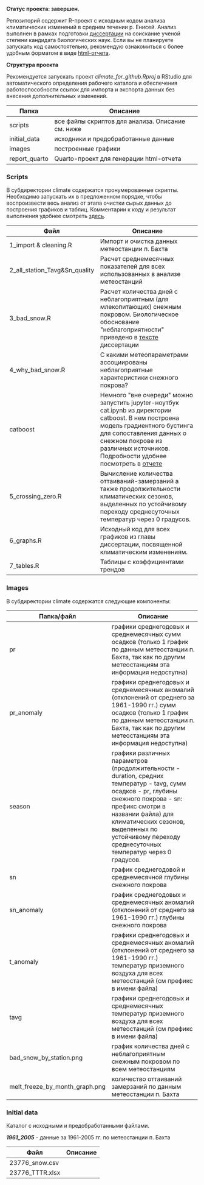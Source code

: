 **Статус проекта: завершен.**

Репозиторий содержит R-проект c исходным кодом анализа климатических изменений в среднем течении р. Енисей. Анализ выполнен в рамках подготовки [диссертации](https://sev-in.ru/node/4003) на соискание ученой степени кандидата биологических наук. Если вы не планируете запускать код самостоятельно, рекомендую ознакомиться с более удобным форматом в виде [html-отчета](https://yakushov1.github.io/climate_change_report/).

**Структура проекта**

Рекомендуется запускать проект *climate_for_github.Rproj* в RStudio для автоматического определения рабочего каталога и обеспечения работоспособности ссылок для импорта и экспорта данных без внесения дополнительных изменений.

| Папка         | Описание                                          |
|---------------|---------------------------------------------------|
| scripts       | все файлы скриптов для анализа. Описание см. ниже |
| initial_data  | исходники и предобработанные данные               |
| images        | построенные графики                               |
| report_quarto | Quarto-проект для генерации html-отчета           |

### Scripts

В субдиректории climate содержатся пронумерованные скрипты. Необходимо запускать их в предложенном порядке, чтобы воспроизвести весь анализ от этапа очистки сырых данных до построения графиков и таблиц. Комментарии к коду и результат выполнения удобнее смотреть [здесь](https://yakushov1.github.io/climate_change_report/).

| Файл | Описание |
|------------------------------------|------------------------------------|
| 1_import & cleaning.R | Импорт и очистка данных метеостанции п. Бахта |
| 2_all_station_Tavg&Sn_quality | Расчет среднемесячных показателей для всех использованных в анализе метеостанций |
| 3_bad_snow.R | Расчет количества дней с неблагоприятным (для млекопитающих) снежным покровом. Биологическое обоснование "неблагоприятности" приведено в [тексте](https://sev-in.ru/sites/default/files/2024-12/%D0%AF%D0%BA%D1%83%D1%88%D0%BE%D0%B2_%D0%B4%D0%B8%D1%81%D1%81%D0%B5%D1%80%D1%82%D0%B0%D1%86%D0%B8%D1%8F_6.12.pdf) диссертации |
| 4_why_bad_snow.R | С какими метеопараметрами ассоциированы неблагоприятные характеристики снежного покрова? |
| catboost | Немного "вне очереди" можно запустить jupyter-ноутбук cat.ipynb из директории catboost. В нем построена модель градиентного бустинга для сопоставления данных о снежном покрове из различных источников. Подробности удобнее посмотреть в [отчете](https://yakushov1.github.io/climate_change_report/4_1_why_bad_snow(catboost).html) |
| 5_crossing_zero.R | Вычисление количества оттаиваний-замерзаний а также продолжительности климатических сезонов, выделенных по устойчивому переходу среднесуточных температур через 0 градусов. |
| 6_graphs.R | Исходный код для всех графиков из главы диссертации, посвященной климатическим изменениям. |
| 7_tables.R | Таблицы с коэффициентами трендов |

### Images

В субдиректории climate содержатся следующие компоненты:

| Папка/файл | Описание |
|------------------------------------|------------------------------------|
| pr | графики среднегодовых и среднемесячных сумм осадков (только 1 график по данным метеостанции п. Бахта, так как по другим метеостанциям эта информация недоступна) |
| pr_anomaly | графики среднегодовых и среднемесячных аномалий (отклонений от среднего за 1961-1990 гг.) сумм осадков (только 1 график по данным метеостанции п. Бахта, так как по другим метеостанциям эта информация недоступна) |
| season | графики различных параметров (продолжительности - duration, средних температур - tavg, сумм осадков - pr, глубины снежного покрова - sn: префикс смотри в названии файла) для климатических сезонов, выделенных по устойчивому переходу среднесуточных температур через 0 градусов. |
| sn | график среднегодовой и среднемесячной глубины снежного покрова |
| sn_anomaly | график среднегодовых и среднемесячных аномалий (отклонений от среднего за 1961-1990 гг.) глубины снежного покрова |
| t_anomaly | графики среднегодовых и среднемесячных аномалий (отклонений от среднего за 1961-1990 гг.) температур приземного воздуха для всех метеостанций (см префикс в имени файла) |
| tavg | графики среднегодовых и среднемесячных температур приземного воздуха для всех метеостанций (см префикс в имени файла) |
| bad_snow_by_station.png | график количества дней с неблагоприятным снежным покровом по всем метеостанциям |
| melt_freeze_by_month_graph.png | количество оттаиваний замерзаний по данным метеостанции п. Бахта |

### Initial data

Каталог с исходными и предобработанными файлами.

***1961_2005*** - данные за 1961-2005 гг. по метеостанции п. Бахта

| Файл            | Описание |
|-----------------|----------|
| 23776_snow.csv  |          |
| 23776_TTTR.xlsx |          |
